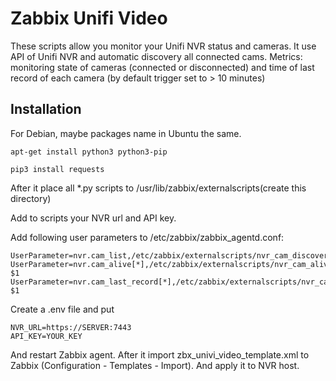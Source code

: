 # Zabbix Unifi Video

These scripts allow you monitor your Unifi NVR status and cameras.
It use API of Unifi NVR and automatic discovery all connected cams.
Metrics: monitoring state of cameras (connected or disconnected) and time of last record of each camera (by default trigger set to > 10 minutes)

## Installation
For Debian, maybe packages name in Ubuntu the same.

`apt-get install python3 python3-pip`

`pip3 install requests`

After it place all *.py scripts to /usr/lib/zabbix/externalscripts(create this directory)

Add to scripts your NVR url and API key.

Add following user parameters to /etc/zabbix/zabbix_agentd.conf:

```
UserParameter=nvr.cam_list,/etc/zabbix/externalscripts/nvr_cam_discovery.py
UserParameter=nvr.cam_alive[*],/etc/zabbix/externalscripts/nvr_cam_alive.py $1
UserParameter=nvr.cam_last_record[*],/etc/zabbix/externalscripts/nvr_cam_lastrecord.py $1
```

Create a .env file and put

```
NVR_URL=https://SERVER:7443
API_KEY=YOUR_KEY
```

And restart Zabbix agent.
After it import zbx_univi_video_template.xml to Zabbix (Configuration - Templates - Import). And apply it to NVR host.
